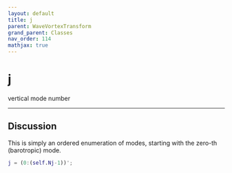```yaml
---
layout: default
title: j
parent: WaveVortexTransform
grand_parent: Classes
nav_order: 114
mathjax: true
---
```


#  j

vertical mode number


---

## Discussion

This is simply an ordered enumeration of modes, starting with the zero-th (barotropic) mode.
```matlab
j = (0:(self.Nj-1))';
```

